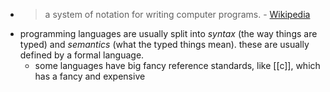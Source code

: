 - > a system of notation for writing computer programs. - [Wikipedia](https://en.wikipedia.org/wiki/Programming_language)
- programming languages are usually split into *syntax* (the way things are typed) and *semantics* (what the typed things mean). these are usually defined by a formal language.
	- some languages have big fancy reference standards, like [[c]], which has a fancy and expensive
